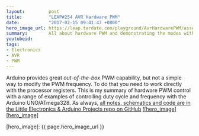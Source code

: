 ```yaml
---
layout:         post
title:          "LEAP#254 AVR Hardware PWM"
date:           "2017-02-15 09:41:47 +0800"
hero_image_url: https://leap.tardate.com/playground/AvrHardwarePWM/assets/AvrHardwarePWM_build.jpg
summary:        All about hardware PWM and demonstrating the modes with the Arduino UNO/ATmega328
youtubeid:
tags:
- Electronics
- AVR
- PWM
---
```


Arduino provides great *out-of-the-box* PWM capability, but not a simple way to modify the PWM frequency.
To do that you need to work directly with the processor registers.
This is my summary of hardware PWM control with a range of examples of controlling duty cycle and frequency with the Arduino UNO/ATmega328.
As always, [all notes, schematics and code are in the Little Electronics & Arduino Projects repo on GitHub][project]
[![hero_image][hero_image]][project]

[leap]: https://leap.tardate.com
[project]: https://github.com/tardate/LittleArduinoProjects/tree/master/playground/AvrHardwarePWM
[hero_image]: {{ page.hero_image_url }}
